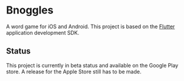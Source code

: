 # Bnoggles

A word game for iOS and Android. This project is based on the [Flutter](https://flutter.io/) application development SDK.

## Status

This project is currently in beta status and available on the Google Play store. A release for the Apple Store still has to be made.
